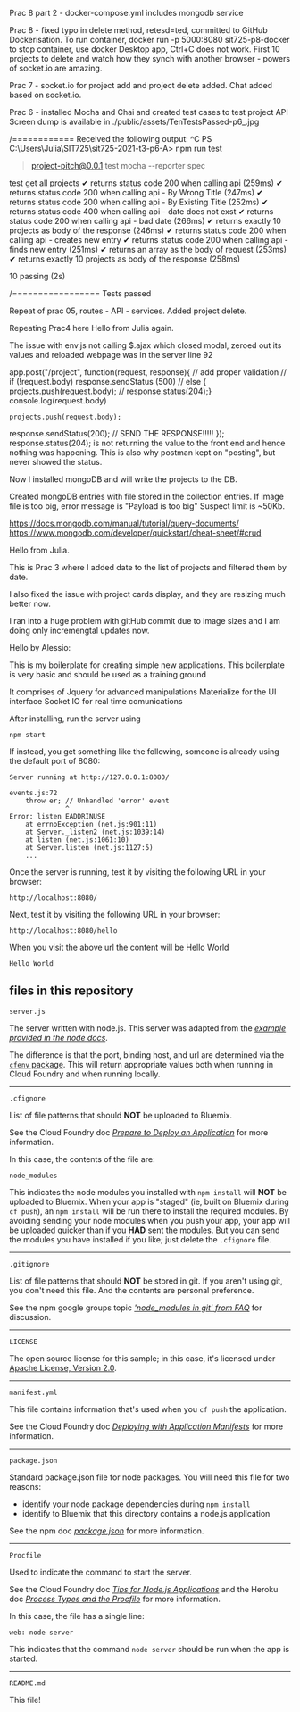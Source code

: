 Prac 8 part 2 - docker-compose.yml includes mongodb service

Prac 8 - fixed typo in delete method, retesd=ted, committed to GitHub
Dockerisation.
To run container,
docker run -p 5000:8080 sit725-p8-docker
to stop container, use docker Desktop app, Ctrl+C does not work.
First 10 projects to delete and watch how they synch with
another browser - powers of socket.io are amazing.

Prac 7 - socket.io for project add and project delete added.
Chat added based on socket.io.

Prac 6 - installed Mocha and Chai
and created test cases to test project API
Screen dump is available in ./public/assets/TenTestsPassed-p6\_.jpg

/============ Received the following output:
^C
PS C:\Users\Julia\SIT725\sit725-2021-t3-p6-A> npm run test

> project-pitch@0.0.1 test
> mocha --reporter spec

test get all projects
✔ returns status code 200 when calling api (259ms)
✔ returns status code 200 when calling api - By Wrong Title (247ms)
✔ returns status code 200 when calling api - By Existing Title (252ms)
✔ returns status code 400 when calling api - date does not exst
✔ returns status code 200 when calling api - bad date (266ms) ✔ returns exactly 10 projects as body of the response (246ms) ✔ returns status code 200 when calling api - creates new entry
✔ returns status code 200 when calling api - finds new entry
(251ms)
✔ returns an array as the body of request (253ms)
✔ returns exactly 10 projects as body of the response (258ms)

10 passing (2s)

/================= Tests passed

Repeat of prac 05, routes - API - services.
Added project delete.

Repeating Prac4 here
Hello from Julia again.

The issue with env.js not calling $.ajax which closed modal, zeroed out its values
and reloaded webpage was in the server line 92

app.post("/project", function(request, response){
// add proper validation
// if (!request.body) response.sendStatus (500)
// else { projects.push(request.body);
// response.status(204);}
console.log(request.body)

    projects.push(request.body);

response.sendStatus(200); // SEND THE RESPONSE!!!!!
});
response.status(204); is not returning the value to the front end
and hence nothing was happening. This is also why postman kept on "posting", but never showed the status.

Now I installed mongoDB and will write the projects to the DB.

Created mongoDB entries with file stored in the collection entries.
If image file is too big, error message is "Payload is too big"
Suspect limit is ~50Kb.

https://docs.mongodb.com/manual/tutorial/query-documents/
https://www.mongodb.com/developer/quickstart/cheat-sheet/#crud

Hello from Julia.

This is Prac 3 where I added date to the list of projects and
filtered them by date.

I also fixed the issue with project cards display, and they are resizing much better now.

I ran into a huge problem with gitHub commit due to image sizes and I am doing only incremengtal updates now.

Hello by Alessio:

This is my boilerplate for creating simple new applications.
This boilerplate is very basic and should be used as a training ground

It comprises of
Jquery for advanced manipulations
Materialize for the UI interface
Socket IO for real time comunications

After installing, run the server using

    npm start

If instead, you get something like the following, someone is already
using the default port of 8080:

    Server running at http://127.0.0.1:8080/

    events.js:72
        throw er; // Unhandled 'error' event
                  ^
    Error: listen EADDRINUSE
        at errnoException (net.js:901:11)
        at Server._listen2 (net.js:1039:14)
        at listen (net.js:1061:10)
        at Server.listen (net.js:1127:5)
        ...

Once the server is running, test it by visiting the following URL in your
browser:

    http://localhost:8080/

Next, test it by visiting the following URL in your
browser:

    http://localhost:8080/hello

When you visit the above url the content will be Hello World

    Hello World

## files in this repository

`server.js`

The server written with node.js. This server was adapted from the
_[example provided in the node docs](http://nodejs.org/api/synopsis.html)_.

The difference is that the port, binding host, and url are determined
via the [`cfenv` package](https://www.npmjs.org/package/cfenv). This will
return appropriate values both when running in Cloud Foundry and when running
locally.

---

`.cfignore`

List of file patterns that should **NOT** be uploaded to Bluemix.

See the Cloud Foundry doc
_[Prepare to Deploy an Application](http://docs.cloudfoundry.org/devguide/deploy-apps/prepare-to-deploy.html)_
for more information.

In this case, the contents of the file are:

    node_modules

This indicates the node modules you installed with `npm install` will **NOT** be
uploaded to Bluemix. When your app is "staged" (ie, built on Bluemix during
`cf push`), an
`npm install` will be run there to install the required modules. By avoiding
sending your node modules when you push your app, your app will be uploaded
quicker than
if you **HAD** sent the modules. But you can send the modules you have installed
if you like; just delete the `.cfignore` file.

---

`.gitignore`

List of file patterns that should **NOT** be stored in git. If you aren't using
git, you don't need this file. And the contents are personal preference.

See the npm google groups topic
_['node_modules in git' from FAQ](https://groups.google.com/forum/#!topic/npm-/8SRXhD6uMmk)_
for discussion.

---

`LICENSE`

The open source license for this sample; in this case, it's licensed under
[Apache License, Version 2.0](http://www.apache.org/licenses/LICENSE-2.0).

---

`manifest.yml`

This file contains information that's used when you `cf push` the application.

See the Cloud Foundry doc
_[Deploying with Application Manifests](http://docs.cloudfoundry.org/devguide/deploy-apps/manifest.html)_
for more information.

---

`package.json`

Standard package.json file for node packages. You will need this file for two
reasons:

- identify your node package dependencies during `npm install`
- identify to Bluemix that this directory contains a node.js application

See the npm doc
_[package.json](https://npmjs.org/doc/json.html)_
for more information.

---

`Procfile`

Used to indicate the command to start the server.

See the Cloud Foundry doc
_[Tips for Node.js Applications](http://docs.cloudfoundry.org/buildpacks/node/node-tips.html)_
and the Heroku doc
_[Process Types and the Procfile](https://devcenter.heroku.com/articles/procfile)_
for more information.

In this case, the file has a single line:

    web: node server

This indicates that the command `node server` should be run when the app is
started.

---

`README.md`

This file!
